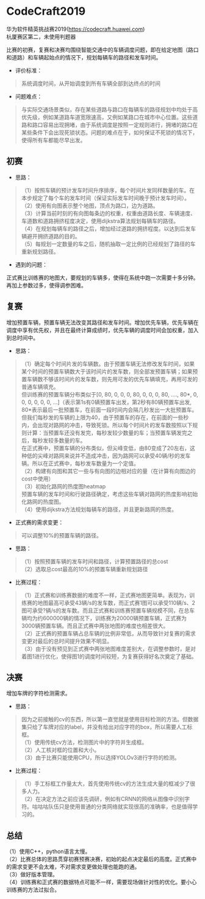 
# CodeCraft2019
华为软件精英挑战赛2019(https://codecraft.huawei.com)<br>
杭厦赛区第二，未使用判题器<br>

比赛的初赛，复赛和决赛均围绕智能交通中的车辆调度问题，即在给定地图（路口和道路）和车辆起始点的情况下，规划每辆车的路径和发车时间。<br>

* 评价标准：<br>

>系统调度时间，从开始调度到所有车辆全部到达终点的时间<br>

* 问题难点：<br>

>与实际交通场景类似，存在某些道路与路口在每辆车的路径规划中均处于高优先级，例如某道路车道宽限速高，又例如某路口在城市中心位置。这些道路和路口容易出现拥堵，由于系统调度是按照一定规则进行，拥堵的路口在某些条件下会出现死锁状态。问题的难点在于，如何保证不死锁的情况下，使得所有车都能尽早出发。

## 初赛

* 思路：<br>
>（1）按照车辆的预计发车时间升序排序，每个时间片发同样数量的车。在本步规定了每个车的发车时间（保证实际发车时间晚于预计发车时间）。<br>
>（2）使用有向图表示整个地图，顶点为路口，边为道路。<br>
>（3）计算当前时刻的有向图每条边的权重，权重由道路长度、车辆速度、车道数和道路拥挤程度决定，使用dijkstra算法规划每辆车的路径。 <br>
>（4）在规划每辆车的路径之后，增加经过道路的拥挤程度。以达到后发车辆避开拥挤道路的目的。<br>
>（5）每规划一定数量的车之后，随机抽取一定比例的已经规划了路径的车重新规划路径。<br>


* 遇到的问题：<br>

正式赛比训练赛的地图大，要规划的车辆多，使得在系统中跑一次需要十多分钟。再加上参数过多，使得调参困难。

## 复赛

增加预置车辆，预置车辆无法改变其路径和发车时间。增加优先车辆，优先车辆在调度中享有优先权，并且在最终计算成绩时，优先车辆的调度时间会加权重，加入到总时间中。<br>

* 思路：<br>
>（1）确定每个时间片发的车辆数。由于预置车辆无法修改发车时间，如果某个时间的预置车辆数大于该时间片的发车数，则全部发预置车辆；如果预置车辆数不够该时间片的发车数，则先用可发的优先车辆填充，再用可发的普通车辆填充。<br>
>但训练赛的预置车辆分布类似于[0, 80, 0, 0, 0, 80, 0, 0, 0, 80, ...., 80*, 0, 0, 0, 0, 0, 0, ...]（表示第1s有0辆预置车出发，第2秒有80辆预置车出发, 80*表示最后一批预置车，在前面一段时间内会隔几秒发出一大批预置车。但我们每秒发的车辆的上限为40，由于预置车的存在，在前面的一些秒内，会出现对路网的冲击，导致死锁。所以每个时间片的发车数按照以下规则计算：当预置车还没有发完，每秒发较少数量的车；当预置车辆发完之后，每秒发较多数量的车。<br>
>  在正式赛中，预置车辆的分布类似，但尖峰变低，由80变成了20左右，这种低的尖峰对路网来说并不造成冲击，因为路网可以承受40辆/秒的发车辆。所以在正式赛中，每秒发车数量为一个定值。<br>
>（2）构建有向图和其它一些与有向图的边相对应的量（在计算有向图边的cost中使用）<br>
>（3）初始化路网的热度图heatmap<br>
预置车辆的发车时间和行驶路径确定，考虑这些车辆对路网的热度影响初始化路网的热度图。<br>
>（4）使用dijkstra方法规划每辆车的路径，并且更新路网的热度。<br>

* 正式赛的需求变更：<br>

>可以调整10%的预置车辆的路径。<br>

* 思路：<br>
>（1）按照预置车辆的发车时间和路径，计算预置路径的总cost<br>
>（2）选取总cost最高的10%的预置车辆重新规划路径<br>

* 比赛过程：<br>

>（1）正式赛和训练赛数据的难度不一样，正式赛地图更简单。表现为，训练赛的地图最高可承受43辆/s的发车数，而正式赛1图可以承受110辆/s、2图可承受?辆/s的发车数。而且正式赛和训练赛预置车辆规模不同，在总车辆均为约600000辆的情况下，训练赛为20000辆预置车辆，正式赛为3000辆预置车辆。而且正式赛中两张地图的难度也相差很大。<br>
>（2）正式赛的预置车辆占总车辆的比例非常低，从而导致针对复赛的需求变更对最后的总时间提升效果不明显。<br>
>（3）由于没有预见到正式赛中两张地图难度差别大，在调整参数时，是对着图1进行优化，使得图1的调度时间较短，为复赛获得好名次奠定了基础。<br>

## 决赛
增加车牌的字符检测需求。

* 思路：<br>

>因为之前接触的cv的东西，所以第一直觉就是使用目标检测的方法。但数据集只给了车牌对应的label，并没有给出对应字符的box，所以需要人工标框。<br>
>（1）使用传统cv方法，检测图片中的字符并生成框。<br>
>（2）人工核对框的位置和大小。<br>
>（3）由于比赛只能使用CPU，所以选择YOLOv3进行字符的检测。<br>

* 比赛过程：<br>

>（1）手工标框工作量太大，首先使用传统cv的方法生成大量的框减少了很多人力。<br>
>（2）在决定方法之前应该先调研，例如有CRNN的网络从图像中识别字符。咕咕咕队伍只是使用普通的分类网络就实现很高的准确率，也是值得学习的。<br>

## 总结
（1）使用C++，python语言太慢。<br>
（2）比赛总体的思路贯穿初赛预赛决赛，初始的起点决定最后的高度。正式赛中的需求变更不会太难，不对需求变更做处理也能跑的通。<br>
（3）做好版本管理。<br>
（4）训练赛和正式赛的数据特点可能不一样，需要现场做针对性的优化。要小心训练赛的方法过拟合。<br>




